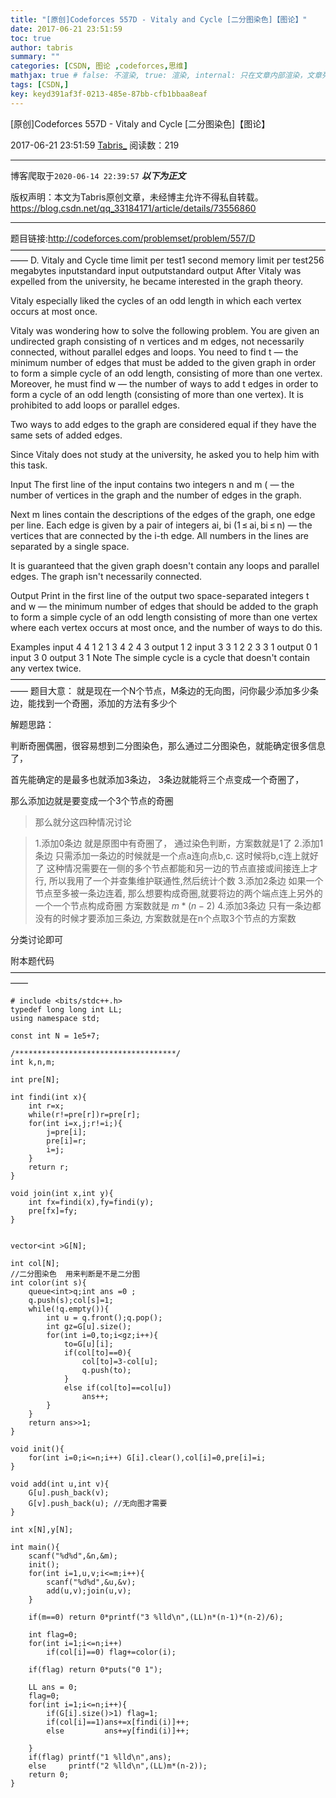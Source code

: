 ```yaml
---
title: "[原创]Codeforces 557D - Vitaly and Cycle [二分图染色]【图论】"
date: 2017-06-21 23:51:59
toc: true
author: tabris
summary: ""
categories: [CSDN, 图论 ,codeforces,思维]
mathjax: true # false: 不渲染, true: 渲染, internal: 只在文章内部渲染，文章列表中不渲染
tags: [CSDN,]
key: keyd391af3f-0213-485e-87bb-cfb1bbaa8eaf
---
```


[原创]Codeforces 557D - Vitaly and Cycle [二分图染色]【图论】

2017-06-21 23:51:59  [Tabris_](https://me.csdn.net/qq_33184171) 阅读数：219

---

博客爬取于`2020-06-14 22:39:57`
***以下为正文***

版权声明：本文为Tabris原创文章，未经博主允许不得私自转载。
https://blog.csdn.net/qq_33184171/article/details/73556860

<!-- more -->

---

题目链接:http://codeforces.com/problemset/problem/557/D
——————————————————————————————————————
D. Vitaly and Cycle
time limit per test1 second
memory limit per test256 megabytes
inputstandard input
outputstandard output
After Vitaly was expelled from the university, he became interested in the graph theory.

Vitaly especially liked the cycles of an odd length in which each vertex occurs at most once.

Vitaly was wondering how to solve the following problem. You are given an undirected graph consisting of n vertices and m edges, not necessarily connected, without parallel edges and loops. You need to find t — the minimum number of edges that must be added to the given graph in order to form a simple cycle of an odd length, consisting of more than one vertex. Moreover, he must find w — the number of ways to add t edges in order to form a cycle of an odd length (consisting of more than one vertex). It is prohibited to add loops or parallel edges.

Two ways to add edges to the graph are considered equal if they have the same sets of added edges.

Since Vitaly does not study at the university, he asked you to help him with this task.

Input
The first line of the input contains two integers n and m ( — the number of vertices in the graph and the number of edges in the graph.

Next m lines contain the descriptions of the edges of the graph, one edge per line. Each edge is given by a pair of integers ai, bi (1 ≤ ai, bi ≤ n) — the vertices that are connected by the i-th edge. All numbers in the lines are separated by a single space.

It is guaranteed that the given graph doesn't contain any loops and parallel edges. The graph isn't necessarily connected.

Output
Print in the first line of the output two space-separated integers t and w — the minimum number of edges that should be added to the graph to form a simple cycle of an odd length consisting of more than one vertex where each vertex occurs at most once, and the number of ways to do this.

Examples
input
4 4
1 2
1 3
4 2
4 3
output
1 2
input
3 3
1 2
2 3
3 1
output
0 1
input
3 0
output
3 1
Note
The simple cycle is a cycle that doesn't contain any vertex twice.
——————————————————————————————————————
题目大意：
就是现在一个N个节点，M条边的无向图，问你最少添加多少条边，能找到一个奇圈，添加的方法有多少个


解题思路：

判断奇圈偶圈，很容易想到二分图染色，那么通过二分图染色，就能确定很多信息了，

首先能确定的是最多也就添加3条边， 3条边就能将三个点变成一个奇圈了，

那么添加边就是要变成一个3个节点的奇圈

>那么就分这四种情况讨论

>1.添加0条边
就是原图中有奇圈了，  通过染色判断，方案数就是1了
2.添加1条边
	只需添加一条边的时候就是一个点a连向点b,c. 这时候将b,c连上就好了
	这种情况需要在一侧的多个节点都能和另一边的节点直接或间接连上才行,
	所以我用了一个并查集维护联通性,然后统计个数
3.添加2条边
	如果一个节点至多被一条边连着,
	那么想要构成奇圈,就要将边的两个端点连上另外的一个一个节点构成奇圈
	方案数就是 $m*(n-2)$ 
4.添加3条边
	只有一条边都没有的时候才要添加三条边,
	方案数就是在n个点取3个节点的方案数

分类讨论即可

附本题代码
——————————————————————————————————————
```
# include <bits/stdc++.h>
typedef long long int LL;
using namespace std;

const int N = 1e5+7;

/************************************/
int k,n,m;

int pre[N];

int findi(int x){
    int r=x;
    while(r!=pre[r])r=pre[r];
    for(int i=x,j;r!=i;){
        j=pre[i];
        pre[i]=r;
        i=j;
    }
    return r;
}

void join(int x,int y){
    int fx=findi(x),fy=findi(y);
    pre[fx]=fy;
}


vector<int >G[N];

int col[N];
//二分图染色  用来判断是不是二分图
int color(int s){
    queue<int>q;int ans =0 ;
    q.push(s);col[s]=1;
    while(!q.empty()){
        int u = q.front();q.pop();
        int gz=G[u].size();
        for(int i=0,to;i<gz;i++){
            to=G[u][i];
            if(col[to]==0){
                col[to]=3-col[u];
                q.push(to);
            }
            else if(col[to]==col[u])
                ans++;
        }
    }
    return ans>>1;
}

void init(){
    for(int i=0;i<=n;i++) G[i].clear(),col[i]=0,pre[i]=i;
}

void add(int u,int v){
    G[u].push_back(v);
    G[v].push_back(u); //无向图才需要
}

int x[N],y[N];

int main(){
    scanf("%d%d",&n,&m);
    init();
    for(int i=1,u,v;i<=m;i++){
        scanf("%d%d",&u,&v);
        add(u,v);join(u,v);
    }

    if(m==0) return 0*printf("3 %lld\n",(LL)n*(n-1)*(n-2)/6);

    int flag=0;
    for(int i=1;i<=n;i++)
        if(col[i]==0) flag+=color(i);

    if(flag) return 0*puts("0 1");

    LL ans = 0;
    flag=0;
    for(int i=1;i<=n;i++){
        if(G[i].size()>1) flag=1;
        if(col[i]==1)ans+=x[findi(i)]++;
        else         ans+=y[findi(i)]++;

    }
    if(flag) printf("1 %lld\n",ans);
    else     printf("2 %lld\n",(LL)m*(n-2));
    return 0;
}

```
